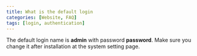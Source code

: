 ```yaml
---
title: What is the default login
categories: [Website, FAQ]
tags: [login, authentication]
---
```


The default login name is **admin** with password **password**. Make sure you change it after installation at the system setting page.
